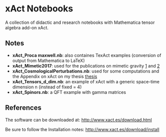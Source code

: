 # xAct Notebooks

A collection of didactic and research notebooks with Mathematica tensor algebra add-on xAct.

## Notes

- **xAct_Proca maxwell.nb**: also containes TexAct examples (conversion of output from Mathematica to LaTeX)
- **xAct_Mimetic2017**: used for the publications on mimetic gravity [1](https://inspirehep.net/literature/1658923) and [2](https://inspirehep.net/literature/1703996)
- **xAct_CosmologicalPerturbations.nb**: used for some computations and the Appendix on xAct on my thesis [thesis](https://inspirehep.net/literature/1911570)
- **xAct_Tensors_d_dim.nb**: an example of xAct with a generic space-time dimension n (instead of fixed = 4)
- **xAct_Spinors.nb**: a QFT example with gamma matrices

## References

The software can be downloaded at:
http://www.xact.es/download.html

Be sure to follow the Installation notes:
http://www.xact.es/download/install
